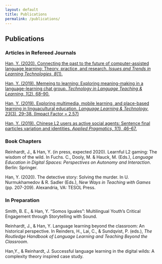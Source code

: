 ```yaml
---
layout: default
title: Publications
permalink: /publications/
---
```

## Publications
### Articles in Refereed Journals   
[Han, Y. (2020). Connecting the past to the future of computer-assisted language learning: Theory, practice, and research. *Issues and Trends in Learning Technologies, 8*(1).](https://journals.uair.arizona.edu/index.php/itet/article/view/23207)

[Han, Y. (2019). Memeing to learning: Exploring meaning-making in a language-learning chat group. *Technology in Language Teaching & Learning, 1*(2), 68–90.](https://www.castledown.com.au/journals/tltl/article/?reference=191)

[Han, Y. (2019). Exploring multimedia, mobile learning, and place-based learning in linguacultural education. *Language Learning & Technology, 23*(3), 29–38. (Impact Factor = 2.57)](https://www.lltjournal.org/item/3116)

[Han, Y. (2019). Chinese L2 users as active social agents: Sentence final particles variation and identities. *Applied Pragmatics, 1*(1), 46–67.](https://benjamins.com/catalog/ap.00003.han)

### Book Chapters
Reinhardt, J., & Han, Y. (in press, expected 2020). Learnful L2 gaming: The wisdom of the wild. In Fuchs. C., Dooly, M. & Hauck, M. (Eds.), *Language Education in Digital Spaces: Perspectives on Autonomy and Interaction*. Berlin: Springer.

Han, Y. (2020). The detective story: Solving the murder. In U. Nurmukhamedov & R. Sadler (Eds.), *New Ways in Teaching with Games* (pp. 207-209). Alexandria, VA: TESOL Press.  

### In Preparation
Smith, B. E., & Han, Y. “Somos Iguales”: Multilingual Youth’s Critical Engagement through Storytelling with Sound.

Reinhardt, J., & Han, Y. Language learning beyond the classroom: An historical perspective. In Reinders, H., Lai, C., & Sundqvist, P. (eds.), *The Routledge Handbook of Language Learning and Teaching Beyond the Classroom*.

Han,Y., & Reinhardt, J. Successful language learning in the digital wilds: A complexity theory inspired case study.
